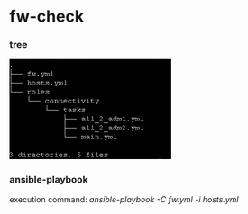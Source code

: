 # fw-check

### tree

![](images/tree.png)
            
### ansible-playbook

execution command:
*ansible-playbook -C fw.yml -i hosts.yml*
